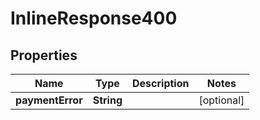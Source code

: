 

# InlineResponse400

## Properties

Name | Type | Description | Notes
------------ | ------------- | ------------- | -------------
**paymentError** | **String** |  |  [optional]



